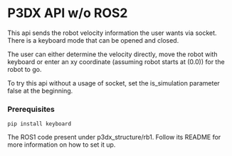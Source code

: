 # P3DX API w/o ROS2

This api sends the robot velocity information the user wants via socket. There is a keyboard mode that can be opened and closed. 

The user can either determine the velocity directly, move the robot with keyboard or enter an xy coordinate (assuming robot starts at (0.0)) for the robot to go.

To try this api without a usage of socket, set the is_simulation parameter false at the beginning.

### Prerequisites

`pip install keyboard`

The ROS1 code present under p3dx_structure/rb1. Follow its README for more information on how to set it up.

